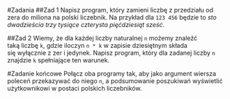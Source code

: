 #Zadania
##Zad 1
Napisz program, który zamieni liczbę z przedziału od zera do miliona na polski liczebnik. Na przykład dla `123 456` będzie to *sto dwadzieścia trzy tysiące czterysta pięćdziesiąt sześć*.

##Zad 2
Wiemy, że dla każdej liczby naturalnej `n` możemy znaleźć taką liczbę `k`, gdzie iloczyn `n * k` w zapisie dziesiętnym składa się wyłącznie z zer i jedynek. Napisz program, który dla zadanej liczby `n` znajdzie `k` spełniające ten warunek.

#Zadanie końcowe
Połącz oba programy tak, aby jako argument wiersza poleceń przekazywać do niego `n`, a podsumowanie poszukiwań wyświetlić użytkownikowi w postaci polskich liczebników.